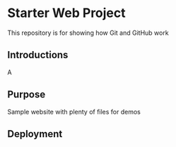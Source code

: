 # Starter Web Project

This repository is for showing how Git and GitHub work

## Introductions
 A

## Purpose

Sample website with plenty of files for demos

## Deployment
